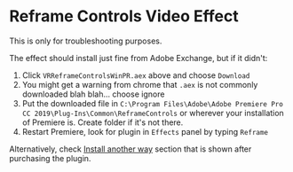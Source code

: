 # Reframe Controls Video Effect

This is only for troubleshooting purposes.

The effect should install just fine from Adobe Exchange, but if it didn't:

1) Click `VRReframeControlsWinPR.aex` above and choose `Download`
2) You might get a warning from chrome that `.aex` is not commonly downloaded blah blah... choose ignore
3) Put the downloaded file in `C:\Program Files\Adobe\Adobe Premiere Pro CC 2019\Plug-Ins\Common\ReframeControls` 
or wherever your installation of Premiere is. Create folder if it's not there.
4) Restart Premiere, look for plugin in `Effects` panel by typing `Reframe`

Alternatively, check [Install another way](https://exchange.adobe.com/creativecloud/install-instructions.103165.html) 
section that is shown after purchasing the plugin.
